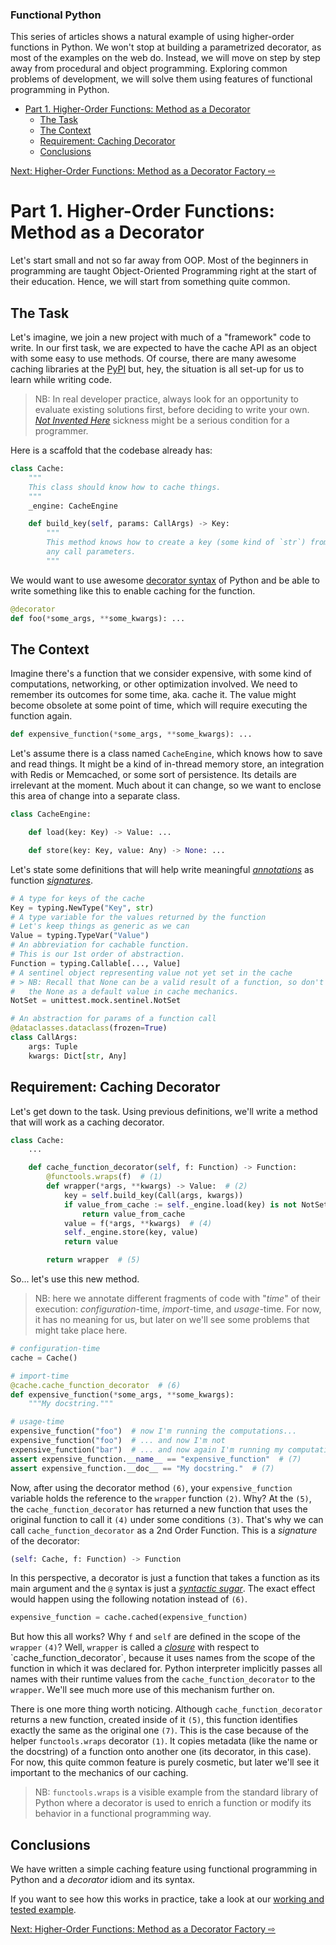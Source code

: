 ### Functional Python

This series of articles shows a natural example of using higher-order functions in Python. We won't stop at building a parametrized decorator, as most of the examples on the web do. Instead, we will move on step by step away from procedural and object programming. Exploring common problems of development, we will solve them using features of functional programming in Python.

- [Part 1. Higher-Order Functions: Method as a Decorator](#part-1-higher-order-functions-method-as-a-decorator)
  - [The Task](#the-task)
  - [The Context](#the-context)
  - [Requirement: Caching Decorator](#requirement-caching-decorator)
  - [Conclusions](#conclusions)

[Next: Higher-Order Functions: Method as a Decorator Factory ⇨](fp02_method_as_decorator_factory.md)

# Part 1. Higher-Order Functions: Method as a Decorator

Let's start small and not so far away from OOP. Most of the beginners in programming are taught Object-Oriented Programming right at the start of their education. Hence, we will start from something quite common.

## The Task

Let's imagine, we join a new project with much of a "framework" code to write. In our first task, we are expected to have the cache API as an object with some easy to use methods. Of course, there are many awesome caching libraries at the [PyPI](https://pypi.org/search/?q=caching) but, hey, the situation is all set-up for us to learn while writing code.

> NB: In real developer practice, always look for an opportunity to evaluate existing solutions first, before deciding to write your own. [*Not Invented Here*](https://en.wikipedia.org/wiki/Not_invented_here) sickness might be a serious condition for a programmer.

Here is a scaffold that the codebase already has:

```python
class Cache:
    """
    This class should know how to cache things.
    """
    _engine: CacheEngine

    def build_key(self, params: CallArgs) -> Key:
        """
        This method knows how to create a key (some kind of `str`) from
        any call parameters.
        """
```

We would want to use awesome [decorator syntax](https://book.pythontips.com/en/latest/decorators.html) of Python and be able to write something like this to enable caching for the function.

```python
@decorator
def foo(*some_args, **some_kwargs): ...
```

## The Context

Imagine there's a function that we consider expensive, with some kind of computations, networking, or other optimization involved. We need to remember its outcomes for some time, aka. cache it. The value might become obsolete at some point of time, which will require executing the function again.

```python
def expensive_function(*some_args, **some_kwargs): ...
```

Let's assume there is a class named `CacheEngine`, which knows how to save and read things. It might be a kind of in-thread memory store, an integration with Redis or Memcached, or some sort of persistence. Its details are irrelevant at the moment. Much about it can change, so we want to enclose this area of change into a separate class.

```python
class CacheEngine:

    def load(key: Key) -> Value: ...

    def store(key: Key, value: Any) -> None: ...
```

Let's state some definitions that will help write meaningful [*annotations*](https://realpython.com/python-type-checking/#type-systems) as function [*signatures*](https://en.wikipedia.org/wiki/Type_signature#Method_signature).

```python
# A type for keys of the cache
Key = typing.NewType("Key", str)
# A type variable for the values returned by the function
# Let's keep things as generic as we can
Value = typing.TypeVar("Value")
# An abbreviation for cachable function.
# This is our 1st order of abstraction.
Function = typing.Callable[..., Value]
# A sentinel object representing value not yet set in the cache
# > NB: Recall that None can be a valid result of a function, so don't use
#   the None as a default value in cache mechanics.
NotSet = unittest.mock.sentinel.NotSet

# An abstraction for params of a function call
@dataclasses.dataclass(frozen=True)
class CallArgs:
    args: Tuple
    kwargs: Dict[str, Any]
```

## Requirement: Caching Decorator

Let's get down to the task. Using previous definitions, we'll write a method that will work as a caching decorator.

```python
class Cache:
    ...

    def cache_function_decorator(self, f: Function) -> Function:
        @functools.wraps(f)  # (1)
        def wrapper(*args, **kwargs) -> Value:  # (2)
            key = self.build_key(Call(args, kwargs))
            if value_from_cache := self._engine.load(key) is not NotSet:  # (3)
                return value_from_cache
            value = f(*args, **kwargs)  # (4)
            self._engine.store(key, value)
            return value

        return wrapper  # (5)
```

So... let's use this new method.

> NB: here we annotate different fragments of code with "*time*" of their execution: *configuration*-time, *import*-time, and *usage*-time. For now, it has no meaning for us, but later on we'll see some problems that might take place here.

```python
# configuration-time
cache = Cache()

# import-time
@cache.cache_function_decorator  # (6)
def expensive_function(*some_args, **some_kwargs):
    """My docstring."""

# usage-time
expensive_function("foo")  # now I'm running the computations...
expensive_function("foo")  # ... and now I'm not
expensive_function("bar")  # ... and now again I'm running my computations because arguments differ
assert expensive_function.__name__ == "expensive_function"  # (7)
assert expensive_function.__doc__ == "My docstring."  # (7)
```

Now, after using the decorator method `(6)`, your `expensive_function` variable holds the reference to the `wrapper` function `(2)`. Why? At the `(5)`, the `cache_function_decorator` has returned a new function that uses the original function to  call it `(4)` under some conditions `(3)`. That's why we can call `cache_function_decorator` as a 2nd Order Function. This is a *signature* of the decorator:

```python
(self: Cache, f: Function) -> Function
```

In this perspective, a decorator is just a function that takes a function as its main argument and the `@` syntax is just a [*syntactic sugar*](https://en.wikipedia.org/wiki/Syntactic_sugar). The exact effect would happen using the following notation instead of `(6)`.

```python
expensive_function = cache.cached(expensive_function)
```

But how this all works? Why `f` and `self` are defined in the scope of the `wrapper` `(4)`? Well, `wrapper` is called a [*closure*](https://en.wikipedia.org/wiki/Closure_(computer_programming)) with respect to `cache_function_decorator`, because it uses names from the scope of the function in which it was declared for. Python interpreter implicitly passes all names with their runtime values from the `cache_function_decorator` to the `wrapper`. We'll see much more use of this mechanism further on.

There is one more thing worth noticing. Although `cache_function_decorator` returns a new function, created inside of it `(5)`, this function identifies exactly the same as the original one `(7)`. This is the case because of the helper `functools.wraps` decorator `(1)`. It copies metadata (like the name or the docstring) of a function onto another one (its decorator, in this case). For now, this quite common feature is purely cosmetic, but later we'll see it important to the mechanics of our caching.

> NB: `functools.wraps` is a visible example from the standard library of Python where a decorator is used to enrich a function or modify its behavior in a functional programming way.

## Conclusions

We have written a simple caching feature using functional programming in Python and a *decorator* idiom and its syntax.

If you want to see how this works in practice, take a look at our [working and tested example](fp01_method_as_decorator.py).

[Next: Higher-Order Functions: Method as a Decorator Factory ⇨](fp02_method_as_decorator_factory.md)
